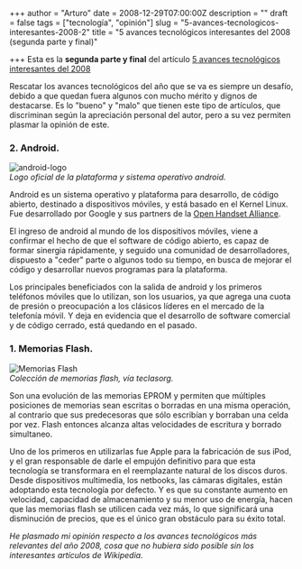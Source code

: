 +++
author = "Arturo"
date = 2008-12-29T07:00:00Z
description = ""
draft = false
tags = ["tecnología", "opinión"]
slug = "5-avances-tecnologicos-interesantes-2008-2"
title = "5 avances tecnológicos interesantes del 2008 (segunda parte y final)"

+++
Esta es la **segunda parte y final** del artículo [5 avances tecnológicos interesantes del 2008](/5-avances-tecnologicos-interesantes-2008)

Rescatar los avances tecnológicos del año que se va es siempre un desafío, debido a que quedan fuera algunos con mucho mérito y dignos de destacarse. Es lo "bueno" y "malo" que tienen este tipo de artículos, que discriminan según la apreciación personal del autor, pero a su vez permiten plasmar la opinión de este.

### 2. Android.
![android-logo](/images/import/37-android-logo.png)<br />
<cite>Logo oficial de la plataforma y sistema operativo android.</cite>

Android es un sistema operativo y plataforma para desarrollo, de código abierto, destinado a dispositivos móviles, y está basado en el Kernel Linux. Fue desarrollado por Google y sus partners de la [Open Handset Alliance](https://www.openhandsetalliance.com).

El ingreso de android al mundo de los dispositivos móviles, viene a confirmar el hecho de que el software de código abierto, es capaz de formar sinergia rápidamente, y seguido una comunidad de desarrolladores, dispuesto a "ceder" parte o algunos todo su tiempo, en busca de mejorar el código y desarrollar nuevos programas para la plataforma.

Los principales beneficiados con la salida de android y los primeros teléfonos móviles que lo utilizan, son los usuarios, ya que agrega una cuota de presión o preocupación a los clásicos líderes en el mercado de la telefonía móvil. Y deja en evidencia que el desarrollo de software comercial y de código cerrado, está quedando en el pasado.

### 1. Memorias Flash.
![Memorias Flash](/images/import/38-coleccion-memorias-flash.jpg)<br />
<cite>Colección de memorias flash, vía teclasorg.</cite>

Son una evolución de las memorias EPROM y permiten que múltiples posiciones de memorias sean escritas o borradas en una misma operación, al contrario que sus predecesoras que sólo escribían y borraban una celda por vez. Flash entonces alcanza altas velocidades de escritura y borrado simultaneo.

Uno de los primeros en utilizarlas fue Apple para la fabricación de sus iPod, y el gran responsable de darle el empujón definitivo para que esta tecnología se transformara en el reemplazante natural de los discos duros. Desde dispositivos multimedia, los netbooks, las cámaras digitales, están adoptando esta tecnología por defecto. Y es que su constante aumento en velocidad, capacidad de almacenamiento y su menor uso de energía, hacen que las memorias flash se utilicen cada vez más, lo que significará una disminución de precios, que es el único gran obstáculo para su éxito total.

*He plasmado mi opinión respecto a los avances tecnológicos más relevantes del año 2008, cosa que no hubiera sido posible sin los interesantes artículos de Wikipedia.*
